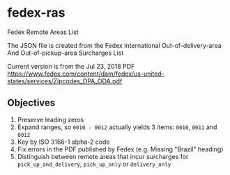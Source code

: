 # fedex-ras

Fedex Remote Areas List

The JSON file is created from the Fedex International Out-of-delivery-area And Out-of-pickup-area Surcharges List

Current version is from the Jul 23, 2018 PDF https://www.fedex.com/content/dam/fedex/us-united-states/services/Zipcodes_OPA_ODA.pdf

## Objectives

1. Preserve leading zeros
1. Expand ranges, so `0010 - 0012` actually yields 3 items: `0010`, `0011` and `0012`
1. Key by ISO 3166-1 alpha-2 code
1. Fix errors in the PDF published by Fedex (e.g. Missing "Brazil" heading) 
1. Distinguish between remote areas that incur surcharges for `pick_up_and_delivery`, `pick_up_only` or `delivery_only`